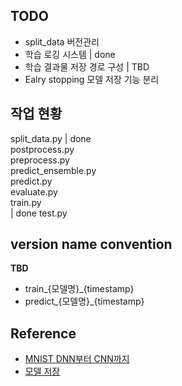 
## TODO
* split_data 버전관리
* 학습 로깅 시스템 | done
* 학습 결과물 저장 경로 구성 | TBD
* Ealry stopping 모델 저장 기능 분리

## 작업 현황

split_data.py | done <br>
postprocess.py <br>
preprocess.py <br>
predict_ensemble.py <br>
predict.py <br>
evaluate.py <br>
train.py <br> | done
test.py <br>


## version name convention
**TBD**
* train_{모델명}_{timestamp}
* predict_{모델명}_{timestamp}


## Reference
* [MNIST DNN부터 CNN까지](https://korchris.github.io/2019/08/23/mnist/)
* [모델 저장](https://cvml.tistory.com/8)